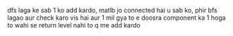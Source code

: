dfs laga ke sab 1 ko add kardo, matlb jo connected hai u sab ko, phir bfs lagao aur check karo vis hai aur 1 mil gya to e doosra component ka 1 hoga to wahi se return level nahi to q me add kardo